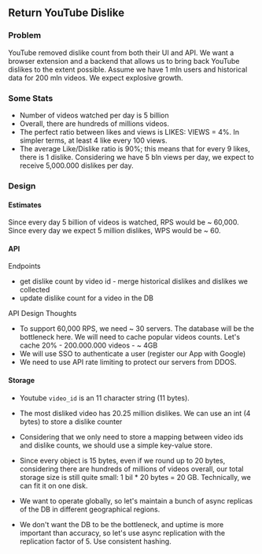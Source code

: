 ## Return YouTube Dislike
### Problem
YouTube removed dislike count from both their UI and API. We want a browser extension and a backend that allows us to bring back YouTube dislikes to the extent possible. Assume we have 1 mln users and historical data for 200 mln videos. We expect explosive growth. 

### Some Stats
- Number of videos watched per day is 5 billion  
- Overall, there are hundreds of millions videos.
- The perfect ratio between likes and views is LIKES: VIEWS = 4%. In simpler terms, at least 4 like every 100 views. 
- The average Like/Dislike ratio is 90%; this means that for every 9 likes, there is 1 dislike. Considering we have 5 bln views per day, we expect to receive 5,000.000 dislikes per day.

### Design

#### Estimates
Since every day 5 billion of videos is watched, RPS would be ~ 60,000. 
Since every day we expect 5 million dislikes, WPS would be ~ 60.

#### API

Endpoints
 - get dislike count by video id - merge historical dislikes and dislikes we collected
 - update dislike count for a video in the DB

API Design Thoughts
- To support 60,000 RPS, we need ~ 30 servers. The database will be the bottleneck here. We will need to cache popular videos counts. Let's cache 20% - 200.000.000 videos - ~ 4GB
- We will use SSO to authenticate a user (register our App with Google)
- We need to use API rate limiting to protect our servers from DDOS.


#### Storage
- Youtube `video_id` is an 11 character string (11 bytes). 
- The most disliked video has 20.25 million dislikes. We can use an int (4 bytes) to store a dislike counter

- Considering that we only need to store a mapping between video ids and dislike counts, we should use a simple key-value store.
- Since every object is 15 bytes, even if we round up to 20 bytes, considering there are hundreds of millions of videos overall, our total storage size is still quite small: 1 bil * 20 bytes = 20 GB. Technically, we can fit it on one disk.
- We want to operate globally, so let's maintain a bunch of async replicas of the DB in different geographical regions. 
- We don't want the DB to be the bottleneck, and uptime is more important than accuracy, so let's use async replication with the replication factor of 5. Use consistent hashing.
